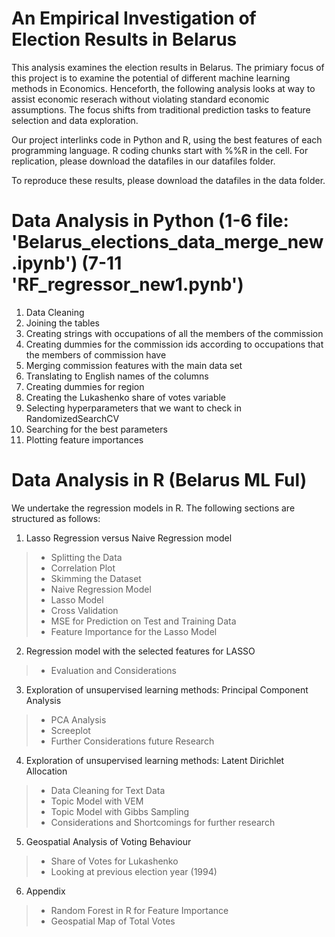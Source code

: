 # An Empirical Investigation of Election Results in Belarus 

This analysis examines the election results in Belarus.
The primiary focus of this project is to examine the potential of different machine learning methods in Economics. 
Henceforth, the following analysis looks at way to assist economic reserach without violating standard economic assumptions.
The focus shifts from traditional prediction tasks to feature selection and data exploration. 

Our project interlinks code in Python and R, using the best features of each programming language.
R coding chunks start with %%R in the cell. For replication, please download the datafiles in our datafiles folder. 

To reproduce these results, please download the datafiles in the data folder.

# Data Analysis in Python (1-6 file: 'Belarus_elections_data_merge_new.ipynb') (7-11 'RF_regressor_new1.pynb')

1. Data Cleaning 
2. Joining the tables
3. Creating strings with occupations of all the members of the commission
4. Creating dummies for the commission ids according to occupations that the members of commission have
5. Merging commission features with the main data set
6. Translating to English names of the columns
7. Creating dummies for region
8. Creating the Lukashenko share of votes variable
9. Selecting hyperparameters that we want to check in RandomizedSearchCV
10. Searching for the best parameters
11. Plotting feature importances

#  Data Analysis in R (Belarus ML Ful)
We undertake the regression models in R. 
The following sections are structured as follows: 

1.   Lasso Regression versus Naive Regression model
> *  Splitting the Data
> *  Correlation Plot
> * Skimming the Dataset
> * Naive Regression Model 
> * Lasso Model 
> * Cross Validation 
> * MSE for Prediction on Test and Training Data 
> * Feature Importance for the Lasso Model 
2.   Regression model with the selected features for LASSO
> * Evaluation and Considerations
3.   Exploration of unsupervised learning methods: Principal Component Analysis 
> * PCA Analysis 
> * Screeplot 
> * Further Considerations future Research 
4.   Exploration of unsupervised learning methods: Latent Dirichlet Allocation 
> * Data Cleaning for Text Data 
> * Topic Model with VEM 
> * Topic Model with Gibbs Sampling
> * Considerations and Shortcomings for further research 

5.   Geospatial Analysis of Voting Behaviour 
> * Share of Votes for Lukashenko 
> * Looking at previous election year (1994) 

6. Appendix 
> * Random Forest in R for Feature Importance
> * Geospatial Map of Total Votes
